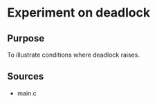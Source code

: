 # Experiment on deadlock

## Purpose
To illustrate conditions where deadlock raises.

## Sources
- main.c



